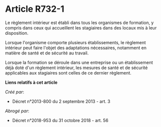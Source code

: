 # Article R732-1

Le règlement intérieur est établi dans tous les organismes de formation, y compris dans ceux qui accueillent les stagiaires
dans des locaux mis à leur disposition.

Lorsque l'organisme comporte plusieurs établissements, le règlement intérieur peut faire l'objet des adaptations nécessaires,
notamment en matière de santé et de sécurité au travail.

Lorsque la formation se déroule dans une entreprise ou un établissement déjà doté d'un règlement intérieur, les mesures de
santé et de sécurité applicables aux stagiaires sont celles de ce dernier règlement.

**Liens relatifs à cet article**

_Créé par_:

  - Décret n°2013-800 du 2 septembre 2013 - art. 3

_Abrogé par_:

  - Décret n°2018-953 du 31 octobre 2018 - art. 56
